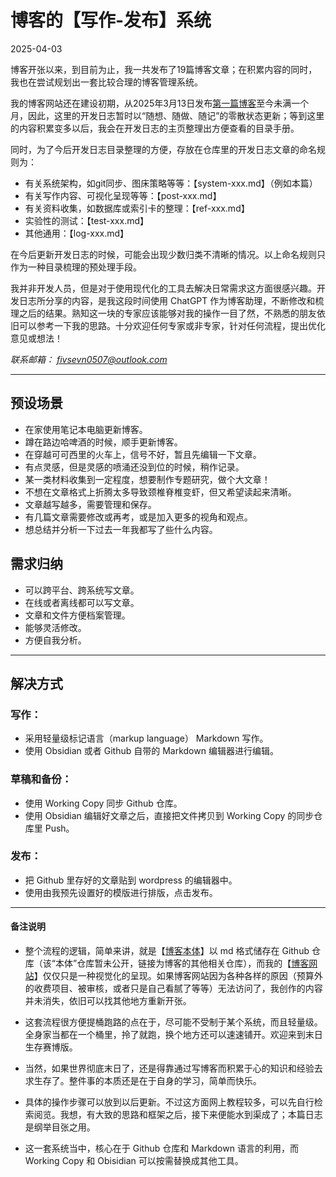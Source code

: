 # 博客的【写作-发布】系统

2025-04-03

博客开张以来，到目前为止，我一共发布了19篇博客文章；在积累内容的同时，我也在尝试规划出一套比较合理的博客管理系统。  


我的博客网站还在建设初期，从2025年3月13日发布[第一篇博客](https://fivsevn.home.blog/2025/03/13/波洛去埃及/#more-55)至今未满一个月，因此，这里的开发日志暂时以“随想、随做、随记”的零散状态更新；等到这里的内容积累变多以后，我会在开发日志的主页整理出方便查看的目录手册。  


同时，为了今后开发日志目录整理的方便，存放在仓库里的开发日志文章的命名规则为：  

- 有关系统架构，如git同步、图床策略等等：【system-xxx.md】（例如本篇）
- 有关写作内容、可视化呈现等等：【post-xxx.md】
- 有关资料收集，如数据库或索引卡的整理：【ref-xxx.md】
- 实验性的测试：【test-xxx.md】
- 其他通用：【log-xxx.md】  

在今后更新开发日志的时候，可能会出现少数归类不清晰的情况。以上命名规则只作为一种目录梳理的预处理手段。  


我并非开发人员，但是对于使用现代化的工具去解决日常需求这方面很感兴趣。开发日志所分享的内容，是我这段时间使用 ChatGPT 作为博客助理，不断修改和梳理之后的结果。熟知这一块的专家应该能够对我的操作一目了然，不熟悉的朋友依旧可以参考一下我的思路。十分欢迎任何专家或非专家，针对任何流程，提出优化意见或想法！  

*联系邮箱： fivsevn0507@outlook.com*

---

## 预设场景  
  
- 在家使用笔记本电脑更新博客。  
- 蹲在路边哈啤酒的时候，顺手更新博客。  
- 在穿越可可西里的火车上，信号不好，暂且先编辑一下文章。  
- 有点灵感，但是灵感的喷涌还没到位的时候，稍作记录。  
- 某一类材料收集到一定程度，想要制作专题研究，做个大文章！  
- 不想在文章格式上折腾太多导致颈椎脊椎变虾，但又希望读起来清晰。  
- 文章越写越多，需要管理和保存。  
- 有几篇文章需要修改或再考，或是加入更多的视角和观点。  
- 想总结并分析一下过去一年我都写了些什么内容。  


## 需求归纳  
  
- 可以跨平台、跨系统写文章。  
- 在线或者离线都可以写文章。  
- 文章和文件方便档案管理。  
- 能够灵活修改。  
- 方便自我分析。  
  
---

## 解决方式  
  
### 写作：  
- 采用轻量级标记语言（markup language） Markdown 写作。  
- 使用 Obsidian 或者 Github 自带的 Markdown 编辑器进行编辑。  

### 草稿和备份：  
- 使用 Working Copy 同步 Github 仓库。  
- 使用 Obsidian 编辑好文章之后，直接把文件拷贝到 Working Copy 的同步仓库里 Push。  

### 发布：  
- 把 Github 里存好的文章贴到 wordpress 的编辑器中。  
- 使用由我预先设置好的模版进行排版，点击发布。  
  
---

#### 备注说明  
  
- 整个流程的逻辑，简单来讲，就是【[博客本体](https://github.com/fivsevn)】以 md 格式储存在 Github 仓库（该“本体”仓库暂未公开，链接为博客的其他相关仓库），而我的【[博客网站](https://fivsevn.home.blog)】仅仅只是一种视觉化的呈现。如果博客网站因为各种各样的原因（预算外的收费项目、被审核，或者只是自己看腻了等等）无法访问了，我创作的内容并未消失，依旧可以找其他地方重新开张。    

- 这套流程很方便提桶跑路的点在于，尽可能不受制于某个系统，而且轻量级。全身家当都在一个桶里，拎了就跑，换个地方还可以速速铺开。欢迎来到末日生存赛博版。  
  
- 当然，如果世界彻底末日了，还是得靠通过写博客而积累于心的知识和经验去求生存了。整件事的本质还是在于自身的学习，简单而快乐。  

- 具体的操作步骤可以放到以后更新。不过这方面网上教程较多，可以先自行检索阅览。我想，有大致的思路和框架之后，接下来便能水到渠成了；本篇日志是纲举目张之用。  

- 这一套系统当中，核心在于 Github 仓库和 Markdown 语言的利用，而 Working Copy 和 Obisidian 可以按需替换成其他工具。  
